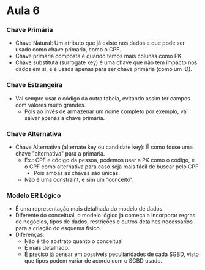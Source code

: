 # Aula 6

### Chave Primária
* Chave Natural: Um atributo que já existe nos dados e que pode ser usado como chave primária, como o CPF.
* Chave primaria composta é quando temos mais colunas como PK.
* Chave substituta (surrogate key) é uma chave que não tem impacto nos dados em si, e é usada apenas para ser chave primária (como um ID).

### Chave Estrangeira
* Vai sempre usar o código da outra tabela, evitando assim ter campos com valores muito grandes.
  * Pois ao invés de armazenar um nome completo por exemplo, vai salvar apenas a chave primária.

### Chave Alternativa
* Chave Alternativa (alternate key ou candidate key): É como fosse uma chave "alternativa" para a primaria.
  * Ex.: CPF e código da pessoa, podemos usar a PK como o código, e o CPF como alternativa para caso seja mais fácil de buscar pelo CPF
    * Pois ambas as chaves são únicas.
  * Não é uma constraint, e sim um "conceito".

### Modelo ER Lógico
* É uma representação mais detalhada do modelo de dados.
* Diferente do conceitual, o modelo lógico já começa a incorporar regras de negócios, tipos de dados, restrições e outros detalhes necessários para a criação do esquema físico.
* Diferenças:
  * Não é tão abstrato quanto o conceitual
  * É mais detalhado.
  * É preciso já pensar em possíveis peculiaridades de cada SGBD, visto que tipos podem variar de acordo com o SGBD usado.